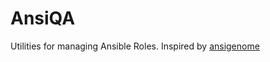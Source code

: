 AnsiQA
======

Utilities for managing Ansible Roles. Inspired by [ansigenome](https://github.com/nickjj/ansigenome/)
